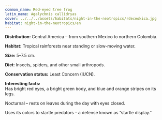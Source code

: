 ```yaml
---
common_name: Red-eyed tree frog
latin_name: Agalychnis callidryas
cover: ../../../assets/habitats/night-in-the-neotropics/rdeceokica.jpg
habitat: night-in-the-neotropics/en
---
```

**Distribution:** Central America – from southern Mexico to northern Colombia.  

**Habitat:** Tropical rainforests near standing or slow-moving water.  

**Size:** 5–7.5 cm.  

**Diet:** Insects, spiders, and other small arthropods.  

**Conservation status:** Least Concern (IUCN).  

**Interesting facts:**  
Has bright red eyes, a bright green body, and blue and orange stripes on its legs.  

Nocturnal – rests on leaves during the day with eyes closed.  

Uses its colors to startle predators – a defense known as “startle display.”
